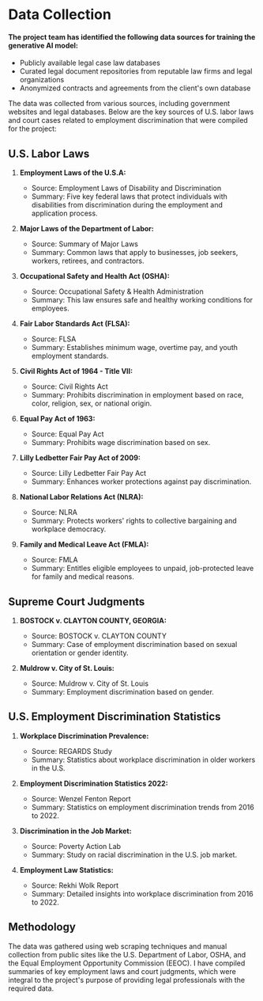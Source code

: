 
# Data Collection

#### The project team has identified the following data sources for training the generative AI model:
- Publicly available legal case law databases
- Curated legal document repositories from reputable law firms and legal organizations
- Anonymized contracts and agreements from the client's own database

The data was collected from various sources, including government websites and legal databases. Below are the key sources of U.S. labor laws and court cases related to employment discrimination that were compiled for the project:

## U.S. Labor Laws

1. **Employment Laws of the U.S.A:**
   * Source: Employment Laws of Disability and Discrimination
   * Summary: Five key federal laws that protect individuals with disabilities from discrimination during the employment and application process.

2. **Major Laws of the Department of Labor:**
   * Source: Summary of Major Laws
   * Summary: Common laws that apply to businesses, job seekers, workers, retirees, and contractors.

3. **Occupational Safety and Health Act (OSHA):**
   * Source: Occupational Safety & Health Administration
   * Summary: This law ensures safe and healthy working conditions for employees.

4. **Fair Labor Standards Act (FLSA):**
   * Source: FLSA
   * Summary: Establishes minimum wage, overtime pay, and youth employment standards.

5. **Civil Rights Act of 1964 - Title VII:**
   * Source: Civil Rights Act
   * Summary: Prohibits discrimination in employment based on race, color, religion, sex, or national origin.

6. **Equal Pay Act of 1963:**
   * Source: Equal Pay Act
   * Summary: Prohibits wage discrimination based on sex.

7. **Lilly Ledbetter Fair Pay Act of 2009:**
   * Source: Lilly Ledbetter Fair Pay Act
   * Summary: Enhances worker protections against pay discrimination.

8. **National Labor Relations Act (NLRA):**
   * Source: NLRA
   * Summary: Protects workers' rights to collective bargaining and workplace democracy.

9. **Family and Medical Leave Act (FMLA):**
   * Source: FMLA
   * Summary: Entitles eligible employees to unpaid, job-protected leave for family and medical reasons.

## Supreme Court Judgments

1. **BOSTOCK v. CLAYTON COUNTY, GEORGIA:**
   * Source: BOSTOCK v. CLAYTON COUNTY
   * Summary: Case of employment discrimination based on sexual orientation or gender identity.

2. **Muldrow v. City of St. Louis:**
   * Source: Muldrow v. City of St. Louis
   * Summary: Employment discrimination based on gender.

## U.S. Employment Discrimination Statistics

1. **Workplace Discrimination Prevalence:**
   * Source: REGARDS Study
   * Summary: Statistics about workplace discrimination in older workers in the U.S.

2. **Employment Discrimination Statistics 2022:**
   * Source: Wenzel Fenton Report
   * Summary: Statistics on employment discrimination trends from 2016 to 2022.

3. **Discrimination in the Job Market:**
   * Source: Poverty Action Lab
   * Summary: Study on racial discrimination in the U.S. job market.

4. **Employment Law Statistics:**
   * Source: Rekhi Wolk Report
   * Summary: Detailed insights into workplace discrimination from 2016 to 2022.

## Methodology

The data was gathered using web scraping techniques and manual collection from public sites like the U.S. Department of Labor, OSHA, and the Equal Employment Opportunity Commission (EEOC). I have compiled summaries of key employment laws and court judgments, which were integral to the project's purpose of providing legal professionals with the required data.
